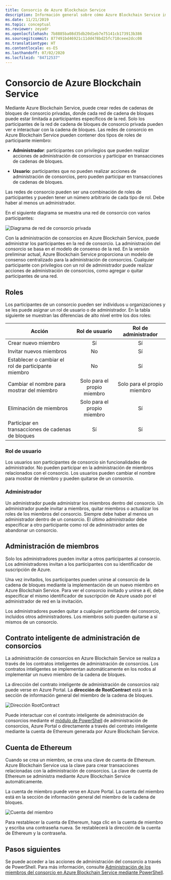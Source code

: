 ```yaml
---
title: Consorcio de Azure Blockchain Service
description: Información general sobre cómo Azure Blockchain Service implementa las redes de cadena de bloques del consorcio.
ms.date: 11/21/2019
ms.topic: conceptual
ms.reviewer: zeyadr
ms.openlocfilehash: 7b8885ba08d35db20d1eb7e75141cb173913b386
ms.sourcegitcommit: 877491bd46921c11dd478bd25fc718ceee2dcc08
ms.translationtype: HT
ms.contentlocale: es-ES
ms.lasthandoff: 07/02/2020
ms.locfileid: "84712537"
---
```

# <a name="azure-blockchain-service-consortium"></a>Consorcio de Azure Blockchain Service

Mediante Azure Blockchain Service, puede crear redes de cadenas de bloques de consorcio privadas, donde cada red de cadena de bloques puede estar limitada a participantes específicos de la red. Solo los participantes de la red de cadena de bloques de consorcio privada pueden ver e interactuar con la cadena de bloques. Las redes de consorcio en Azure Blockchain Service pueden contener dos tipos de roles de participante miembro:

* **Administrador**: participantes con privilegios que pueden realizar acciones de administración de consorcios y participar en transacciones de cadenas de bloques.

* **Usuario**: participantes que no pueden realizar acciones de administración de consorcios, pero pueden participar en transacciones de cadenas de bloques.

Las redes de consorcio pueden ser una combinación de roles de participantes y pueden tener un número arbitrario de cada tipo de rol. Debe haber al menos un administrador.

En el siguiente diagrama se muestra una red de consorcio con varios participantes:

![Diagrama de red de consorcio privada](./media/consortium/network-diagram.png)

Con la administración de consorcios en Azure Blockchain Service, puede administrar los participantes en la red de consorcio. La administración del consorcio se basa en el modelo de consenso de la red. En la versión preliminar actual, Azure Blockchain Service proporciona un modelo de consenso centralizado para la administración de consorcios. Cualquier participante con privilegios con un rol de administrador puede realizar acciones de administración de consorcios, como agregar o quitar participantes de una red.

## <a name="roles"></a>Roles

Los participantes de un consorcio pueden ser individuos u organizaciones y se les puede asignar un rol de usuario o de administrador. En la tabla siguiente se muestran las diferencias de alto nivel entre los dos roles:

| Acción | Rol de usuario | Rol de administrador
|--------|:----:|:------------:|
| Crear nuevo miembro | Sí | Sí |
| Invitar nuevos miembros | No | Sí |
| Establecer o cambiar el rol de participante miembro | No | Sí |
| Cambiar el nombre para mostrar del miembro | Solo para el propio miembro | Solo para el propio miembro |
| Eliminación de miembros | Solo para el propio miembro | Sí |
| Participar en transacciones de cadenas de bloques | Sí | Sí |

### <a name="user-role"></a>Rol de usuario

Los usuarios son participantes de consorcio sin funcionalidades de administrador. No pueden participar en la administración de miembros relacionados con el consorcio. Los usuarios pueden cambiar el nombre para mostrar de miembro y pueden quitarse de un consorcio.

### <a name="administrator"></a>Administrador

Un administrador puede administrar los miembros dentro del consorcio. Un administrador puede invitar a miembros, quitar miembros o actualizar los roles de los miembros del consorcio.
Siempre debe haber al menos un administrador dentro de un consorcio. El último administrador debe especificar a otro participante como rol de administrador antes de abandonar un consorcio.

## <a name="managing-members"></a>Administración de miembros

Solo los administradores pueden invitar a otros participantes al consorcio. Los administradores invitan a los participantes con su identificador de suscripción de Azure.

Una vez invitados, los participantes pueden unirse al consorcio de la cadena de bloques mediante la implementación de un nuevo miembro en Azure Blockchain Service. Para ver el consorcio invitado y unirse a él, debe especificar el mismo identificador de suscripción de Azure usado por el administrador de red en la invitación.

Los administradores pueden quitar a cualquier participante del consorcio, incluidos otros administradores. Los miembros solo pueden quitarse a sí mismos de un consorcio.

## <a name="consortium-management-smart-contract"></a>Contrato inteligente de administración de consorcios

La administración de consorcios en Azure Blockchain Service se realiza a través de los contratos inteligentes de administración de consorcios. Los contratos inteligentes se implementan automáticamente en los nodos al implementar un nuevo miembro de la cadena de bloques.

La dirección del contrato inteligente de administración de consorcios raíz puede verse en Azure Portal. La **dirección de RootContract** está en la sección de información general del miembro de la cadena de bloques.

![Dirección RootContract](./media/consortium/rootcontract-address.png)

Puede interactuar con el contrato inteligente de administración de consorcios mediante el [módulo de PowerShell](manage-consortium-powershell.md) de administración de consorcios, Azure Portal o directamente a través del contrato inteligente mediante la cuenta de Ethereum generada por Azure Blockchain Service.

## <a name="ethereum-account"></a>Cuenta de Ethereum

Cuando se crea un miembro, se crea una clave de cuenta de Ethereum. Azure Blockchain Service usa la clave para crear transacciones relacionadas con la administración de consorcios. La clave de cuenta de Ethereum se administra mediante Azure Blockchain Service automáticamente.

La cuenta de miembro puede verse en Azure Portal. La cuenta del miembro está en la sección de información general del miembro de la cadena de bloques.

![Cuenta del miembro](./media/consortium/member-account.png)

Para restablecer la cuenta de Ethereum, haga clic en la cuenta de miembro y escriba una contraseña nueva. Se restablecerá la dirección de la cuenta de Ethereum y la contraseña.  

## <a name="next-steps"></a>Pasos siguientes

Se puede acceder a las acciones de administración del consorcio a través de PowerShell. Para más información, consulte [Administración de los miembros del consorcio en Azure Blockchain Service mediante PowerShell](manage-consortium-powershell.md).
